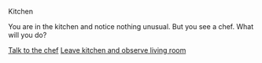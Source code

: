 Kitchen

You are in the kitchen and notice nothing unusual. But you see a chef. What will you do?

[Talk to the chef]()
[Leave kitchen and observe living room]()
